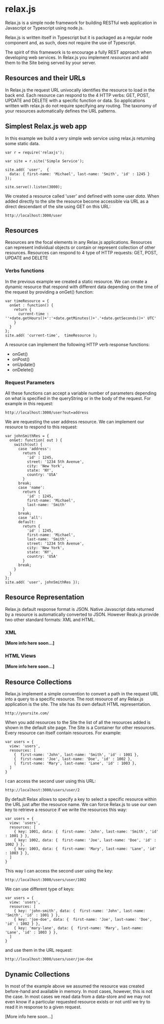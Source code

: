 # relax.js

Relax.js is a simple node framework for building RESTful web application in Javascript or Typescript using node.js.

Relax.js is written itself in Typescript but it is packaged as a regular node component and, as such, does not require the use of Typescript.

The spirit of this framework is to encourage a fully REST approach when developing web services.
In Relax.js you implement *resources* and add them to the Site being served by your server.

## Resources and their URLs

In Relax.js the request URL univocally identifies the resource to load in the back end.
Each resource can respond to the 4 HTTP verbs: GET, POST, UPDATE and DELETE with a specific function or data.
So applications written with relax.js do not require specifying any routing. The taxonomy of your resources
automatically defines the URL patterns.

## Simplest Relax.js web app

In this example we build a very simple web service using relax.js returning some static data.

```
var r = require('relaxjs');

var site = r.site('Simple Service');

site.add( 'user',  {
  data: { first-name: 'Michael', last-name: 'Smith', 'id' : 1245 }
});

site.serve().listen(3000);
```

We created a resource called 'user' and defined with some user *data*. When added directly to the site
the resource become accessible via URL as a direct descendant of the site using GET on this URL:

```
http://localhost:3000/user
```

## Resources

Resources are the focal elements in any Relax.js applications. Resources can represent individual objects or
contain or represent collection of other resources. Resources can respond to 4 type of HTTP requests:
GET, POST, UPDATE and DELETE

### Verbs functions

In the previous example we created a static resource. We can create a dynamic resource that respond with
different data depending on the time of the request by providing a onGet() function:

```
var timeResource = {
  onGet : function() {
    return {
      current-time : ''+date.getHours()+':'+date.getMinutes()+'.'+date.getSeconds()+' UTC'
    }
  }
};
site.add( 'current-time',  timeResource );
```

A resource can implement the following HTTP verb response functions:

- onGet()
- onPost()
- onUpdate()
- onDelete()

### Request Parameters

All these functions can accept a variable number of parameters depending on what is specified in the
queryString or in the body of the request. For example in this request:

```
http://localhost:3000/user?out=address
```

We are requesting the user address resource. We can implement our resource to respond to this request:

```
var johnSmithRes = {
  onGet: function( out ) {
    switch(out) {
      case 'address':
        return {
          'id' : 1245,
          street: '1234 5th Avenue',
          city: 'New York',
          state: 'NY',
          country: 'USA'
        }
      break;
      case 'name':
        return {
          'id' : 1245,
          first-name: 'Michael',
          last-name: 'Smith'
        }
      break;
      case 'all':
      default:
        return {
          'id' : 1245,
          first-name: 'Michael',
          last-name: 'Smith',
          street: '1234 5th Avenue',
          city: 'New York',
          state: 'NY',
          country: 'USA'
        }
      break;
    }
  }
};
site.add( 'user', johnSmithRes });
```

## Resource Representation

Relax.js default response format is JSON. Native Javascript data returned by a resource is automatically converted to JSON.
However Realx.js provide two other standard formats: XML and HTML.

### XML

**[More info here soon...]**

### HTML Views

**[More info here soon...]**

## Resource Collections

Relax.js implement a simple convention to convert a path in the request URL into a query to a specific resource.
The root resource of any Relax.js application is the site. The site has its own default HTML representation.

```
http://yoursite.com/
```

When you add resources to the Site the list of all the resources added is shown in the default site page.
The Site is a Container for other resources. Every resource can itself contain resources. For example:

```
var users = {
  view: 'users',
  resources: [
    {  first-name: 'John', last-name: 'Smith', 'id' : 1001 },
    {  first-name: 'Joe', last-name: 'Doe', 'id' : 1002 },
    {  first-name: 'Mary', last-name: 'Lane', 'id' : 1003 },
  ]
}
```

I can access the second user using this URL:

```
http://localhost:3000/users/user/2
```

By default Relax allows to specify a key to select a specific resource within the URL just after the resource name.
We can force Relax.js to use our own key to retrieve a resource if we write the resources this way:

```
var users = {
  view: 'users',
  resources: [
    { key: 1001, data: {  first-name: 'John', last-name: 'Smith', 'id' : 1001 } },
    { key: 1002, data: {  first-name: 'Joe', last-name: 'Doe', 'id' : 1002 } },
    { key: 1003, data: {  first-name: 'Mary', last-name: 'Lane', 'id' : 1003 } },
  ]
}
```

This way I can access the second user using the key:

```
http://localhost:3000/users/user/1002
```

We can use different type of keys:

```
var users = {
  view: 'users',
  resources: [
    { key: 'john-smith', data: {  first-name: 'John', last-name: 'Smith', 'id' : 1001 } },
    { key: 'joe-doe', data: {  first-name: 'Joe', last-name: 'Doe', 'id' : 1002 } },
    { key: 'mary-lane', data: {  first-name: 'Mary', last-name: 'Lane', 'id' : 1003 } },
  ]
}
```

and use them in the URL request:

```
http://localhost:3000/users/user/joe-doe
```


## Dynamic Collections

In most of the example above we assumed the resource was created before-hand and available in memory.
In most cases, however, this is not the case. In most cases we read data from a data-store and
we may not even know if a particular requested resource exists or not until we try to read it in
response to a given request.


[More info here soon...]
